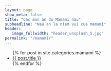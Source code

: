 ```yaml
---
layout: page
show_meta: false
title: "Cac mon an do Mamami nau"
subheadline: "Nau an la niem vui cua mamami"
header:
   image_fullwidth: "header_unsplash_5.jpg"
permalink: "/mamami/"
---
```

<ul>
    {% for post in site.categories.mamami %}
    <li><a href="{{ site.url }}{{ site.baseurl }}{{ post.url }}">{{ post.title }}</a></li>
    {% endfor %}
</ul>
